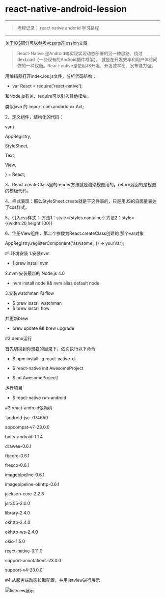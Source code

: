 # react-native-android-lession
---
> 老穆记录： react native andorid 学习路程

---
[关于iOS部分可以参考vczero的lession文章](https://github.com/vczero/react-native-lession)


>React-Native 是Android端实现实现动态部署的另一种思路，绕过dexLoad【一些现有的Android插件框架】。
就是在开发效率和用户体验间做的一种权衡。React-native是使用JS开发，开发效率高、发布能力强。

用编辑器打开index.ios.js文件，分析代码结构：

* var React = require('react-native');

和Node.js有关，require可以引入其他模块。

类似java 的 import com.andorid.xx.Act;

2、定义组件，结构化的代码：

var {

AppRegistry,

StyleSheet,

Text,

View,

} = React;

3、React.createClass里的render方法就是渲染视图用的。return返回的是视图的模板代码。

4、样式表现：那么StyleSheet.create就是干这件事的，只是用JS的自面量表达了css样式。

5、引入css样式：
方法1：style={styles.container}
方法2：style={{width:20,height:100}}

6、注册View组件，第二个参数为React.createClass创建的 那个var对象
 
AppRegistry.registerComponent('aswsome', () => yourVar);


#1.环境安装
1.安装nvm

* 1.brew install nvm

2.nvm 安装最新的 Node.js 4.0

* nvm install node && nvm alias default node

3.安装watchman 和 flow

* $ brew install watchman
* $ brew install flow

并更新brew

* brew update && brew upgrade

#2.demo运行

首先切换到你想要的目录下，依次执行以下命令

* $ npm install -g react-native-cli

* $ react-native init AwesomeProject

* $ cd AwesomeProject/

运行项目

* $ react-native run-android

#3.react-android依赖树

`android-jsc-r174650

appcompat-v7-23.0.0

bolts-android-1.1.4

drawee-0.6.1

fbcore-0.6.1

fresco-0.6.1

imagepipeline-0.6.1

imagepipeline-okhttp-0.6.1

jackson-core-2.2.3

jsr305-3.0.0

library-2.4.0

okhttp-2.4.0

okhttp-ws-2.4.0

okio-1.5.0

react-native-0.11.0

support-annotations-23.0.0

support-v4-23.0.0`



#4.从服务端动态拉取配置，并用listview进行展示

![listview展示](https://github.com/yipengmu/react-native-android-lession/blob/master/pics/device-2015-09-21-180925.png)
